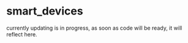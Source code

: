 # smart_devices
currently updating is in progress, as soon as code will be ready, it will reflect here.
